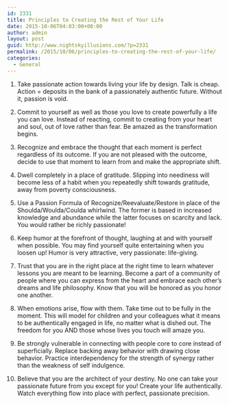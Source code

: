 ```yaml
---
id: 2331
title: Principles to Creating the Rest of Your Life
date: 2015-10-06T04:03:00+00:00
author: admin
layout: post
guid: http://www.nightskyillusions.com/?p=2331
permalink: /2015/10/06/principles-to-creating-the-rest-of-your-life/
categories:
  - General
---
```

1. Take passionate action towards living your life by design. Talk is cheap. Action = deposits in the bank of a passionately authentic future. Without it, passion is void.

2. Commit to yourself as well as those you love to create powerfully a life you can love. Instead of reacting, commit to creating from your heart and soul, out of love rather than fear. Be amazed as the transformation begins.

3. Recognize and embrace the thought that each moment is perfect regardless of its outcome. If you are not pleased with the outcome, decide to use that moment to learn from and make the appropriate shift.

4. Dwell completely in a place of gratitude. Slipping into neediness will become less of a habit when you repeatedly shift towards gratitude, away from poverty consciousness.

5. Use a Passion Formula of Recognize/Reevaluate/Restore in place of the Shoulda/Woulda/Coulda whirlwind. The former is based in increased knowledge and abundance while the latter focuses on scarcity and lack. You would rather be richly passionate!

6. Keep humor at the forefront of thought, laughing at and with yourself when possible. You may find yourself quite entertaining when you loosen up! Humor is very attractive, very passionate: life-giving.

7. Trust that you are in the right place at the right time to learn whatever lessons you are meant to be learning. Become a part of a community of people where you can express from the heart and embrace each other&#8217;s dreams and life philosophy. Know that you will be honored as you honor one another.

8. When emotions arise, flow with them. Take time out to be fully in the moment. This will model for children and your colleagues what it means to be authentically engaged in life, no matter what is dished out. The freedom for you AND those whose lives you touch will amaze you.

9. Be strongly vulnerable in connecting with people core to core instead of superficially. Replace backing away behavior with drawing close behavior. Practice interdependency for the strength of synergy rather than the weakness of self indulgence.

10. Believe that you are the architect of your destiny. No one can take your passionate future from you except for you! Create your life authentically. Watch everything flow into place with perfect, passionate precision.